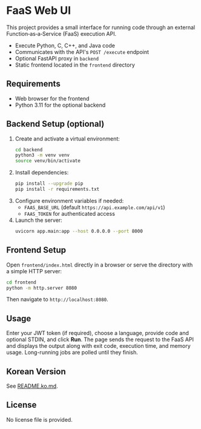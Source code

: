 # FaaS Web UI

This project provides a small interface for running code through an external Function‑as‑a‑Service (FaaS) execution API.

- Execute Python, C, C++, and Java code
- Communicates with the API's `POST /execute` endpoint
- Optional FastAPI proxy in `backend`
- Static frontend located in the `frontend` directory

## Requirements
- Web browser for the frontend
- Python 3.11 for the optional backend

## Backend Setup (optional)
1. Create and activate a virtual environment:
   ```bash
   cd backend
   python3 -m venv venv
   source venv/bin/activate
   ```
2. Install dependencies:
   ```bash
   pip install --upgrade pip
   pip install -r requirements.txt
   ```
3. Configure environment variables if needed:
   - `FAAS_BASE_URL` (default `https://api.example.com/api/v1`)
   - `FAAS_TOKEN` for authenticated access
4. Launch the server:
   ```bash
   uvicorn app.main:app --host 0.0.0.0 --port 8000
   ```

## Frontend Setup
Open `frontend/index.html` directly in a browser or serve the directory with a simple HTTP server:

```bash
cd frontend
python -m http.server 8080
```
Then navigate to `http://localhost:8080`.

## Usage
Enter your JWT token (if required), choose a language, provide code and optional STDIN, and click **Run**. The page sends the request to the FaaS API and displays the output along with exit code, execution time, and memory usage. Long-running jobs are polled until they finish.

## Korean Version
See [README.ko.md](README.ko.md).

## License
No license file is provided.
